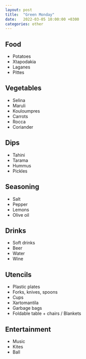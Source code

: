 ```yaml
---
layout: post
title:  "Green Monday"
date:   2022-03-05 10:00:00 +0300
categories: other
---
```

## Food ##
* Potatoes
* Xtapodakia
* Laganes
* Pittes

## Vegetables ##
* Selina
* Maruli
* Kouloumpres
* Carrots
* Rocca
* Coriander

## Dips ##
* Tahini
* Tarama
* Hummus
* Pickles

## Seasoning ##
* Salt
* Pepper
* Lemons
* Olive oil

## Drinks ##
* Soft drinks
* Beer
* Water
* Wine

## Utencils ##
* Plastic plates
* Forks, knives, spoons
* Cups
* Xartomantila
* Garbage bags
* Foldable table + chairs / Blankets

## Entertainment ##
* Music
* Kites
* Ball
